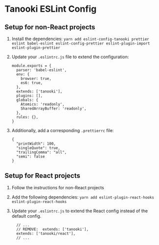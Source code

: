 # Tanooki ESLint Config

## Setup for non-React projects

1.  Install the dependencies: `yarn add eslint-config-tanooki prettier eslint babel-eslint eslint-config-prettier eslint-plugin-import eslint-plugin-prettier`
2.  Update your `.eslintrc.js` file to extend the configuration:

    ```
    module.exports = {
      parser: 'babel-eslint',
      env: {
        browser: true,
        es6: true,
      },
      extends: ['tanooki'],
      plugins: [],
      globals: {
        Atomics: 'readonly',
        SharedArrayBuffer: 'readonly',
      },
      rules: {},
    }
    ```

3.  Additionally, add a corresponding `.prettierrc` file:

    ```
    {
      "printWidth": 100,
      "singleQuote": true,
      "trailingComma": "all",
      "semi": false
    }
    ```

## Setup for React projects

1.  Follow the instructions for non-React projects
2.  Add the following dependencies: `yarn add eslint-plugin-react-hooks eslint-plugin-react-hooks`
3.  Update your `.eslintrc.js` to extend the React config instead of the default config.

    ```
      // ...
      // REMOVE:  extends: ['tanooki'],
      extends: ['tanooki/react'],
      // ...
    ```
